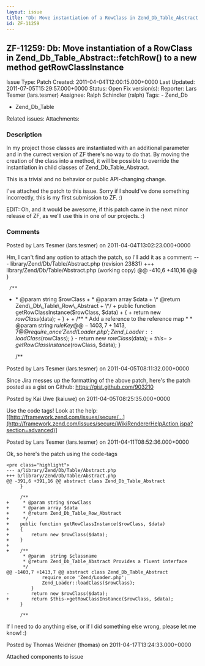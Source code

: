 ```yaml
---
layout: issue
title: "Db: Move instantiation of a RowClass in Zend_Db_Table_Abstract::fetchRow() to a new method getRowClassInstance"
id: ZF-11259
---
```


ZF-11259: Db: Move instantiation of a RowClass in Zend\_Db\_Table\_Abstract::fetchRow() to a new method getRowClassInstance
---------------------------------------------------------------------------------------------------------------------------

 Issue Type: Patch Created: 2011-04-04T12:00:15.000+0000 Last Updated: 2011-07-05T15:29:57.000+0000 Status: Open Fix version(s): 
 Reporter:  Lars Tesmer (lars.tesmer)  Assignee:  Ralph Schindler (ralph)  Tags: - Zend\_Db
- Zend\_Db\_Table
 
 Related issues: 
 Attachments: 
### Description

In my project those classes are instantiated with an additional parameter and in the currect version of ZF there's no way to do that. By moving the creation of the class into a method, it will be possible to override the instantiation in child classes of Zend\_Db\_Table\_Abstract.

This is a trivial and no behavior or public API-changing change.

I've attached the patch to this issue. Sorry if I should've done something incorrectly, this is my first submission to ZF. :)

EDIT: Oh, and it would be awesome, if this patch came in the next minor release of ZF, as we'll use this in one of our projects. :)

 

 

### Comments

Posted by Lars Tesmer (lars.tesmer) on 2011-04-04T13:02:23.000+0000

Hm, I can't find any option to attach the patch, so I'll add it as a comment: --- library/Zend/Db/Table/Abstract.php (revision 23831) +++ library/Zend/Db/Table/Abstract.php (working copy) @@ -410,6 +410,16 @@ }

 
     /**


+ \* @param string $rowClass + \* @param array $data + \* @return Zend\_Db\_Table\_Row\_Abstract + \*/ + public function getRowClassInstance($rowClass, $data) + { + return new $rowClass($data); + } + + /\*\* \* Add a reference to the reference map \* \* @param string $ruleKey @@ -1403,7 +1413,7 @@ require\_once 'Zend/Loader.php'; Zend\_Loader::loadClass($rowClass); } - return new $rowClass($data); + $this->getRowClassInstance($rowClass, $data); }

 
     /**


 

 

Posted by Lars Tesmer (lars.tesmer) on 2011-04-05T08:11:32.000+0000

Since Jira messes up the formatting of the above patch, here's the patch posted as a gist on Github: <https://gist.github.com/903210>

 

 

Posted by Kai Uwe (kaiuwe) on 2011-04-05T08:25:35.000+0000

Use the code tags! Look at the help: [[http://framework.zend.com/issues/secure/…](http://framework.zend.com/issues/secure/WikiRendererHelpAction.jspa?section=advanced)]

 

 

Posted by Lars Tesmer (lars.tesmer) on 2011-04-11T08:52:36.000+0000

Ok, so here's the patch using the code-tags

 
    <pre class="highlight">
    --- a/library/Zend/Db/Table/Abstract.php
    +++ b/library/Zend/Db/Table/Abstract.php
    @@ -391,6 +391,16 @@ abstract class Zend_Db_Table_Abstract
         }
     
         /**
    +     * @param string $rowClass
    +     * @param array $data
    +     * @return Zend_Db_Table_Row_Abstract
    +     */
    +    public function getRowClassInstance($rowClass, $data)
    +    {
    +        return new $rowClass($data);
    +    }
    +
    +    /**
          * @param  string $classname
          * @return Zend_Db_Table_Abstract Provides a fluent interface
          */
    @@ -1403,7 +1413,7 @@ abstract class Zend_Db_Table_Abstract
                 require_once 'Zend/Loader.php';
                 Zend_Loader::loadClass($rowClass);
             }
    -        return new $rowClass($data);
    +        return $this->getRowClassInstance($rowClass, $data);
         }
     
         /**


If I need to do anything else, or if I did something else wrong, please let me know! :)

 

 

Posted by Thomas Weidner (thomas) on 2011-04-17T13:24:33.000+0000

Attached components to issue

 

 